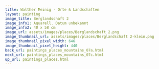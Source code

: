 ```yaml
---
title: Walther Meinig - Orte & Landschaften
layout: painting
image_title: Berglandschaft 2
image_info1: Aquarell, Datum unbekannt
image_info2: 40 x 58 cm
image_url: assets/images/places/Berglandschaft 2.png
image_thumbnail_url: assets/images/places/Berglandschaft 2-klein.png
image_thumbnail_pixel_width: 646
image_thumbnail_pixel_height: 440
back_url: paintings_places_mountains_07a.html
next_url: paintings_places_mountains_07c.html
up_url: paintings_places.html
---
```


